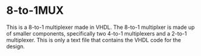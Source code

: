 # 8-to-1MUX
This is a 8-to-1 multiplexer made in VHDL. The 8-to-1 multiplxer is made up of smaller components, 
specifically two 4-to-1 multiplexers and a 2-to-1 multiplexer.
This is only a text file that contains the VHDL code for the design.
